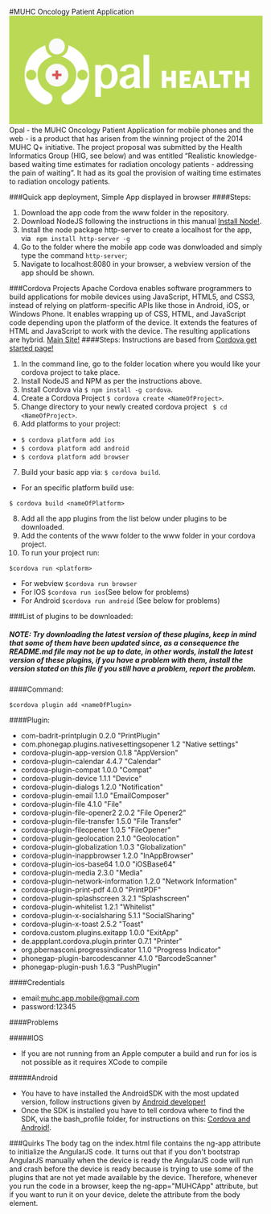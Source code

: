 #MUHC Oncology Patient Application
![MUHC](/www/img/Opal_Logo_Full_2.png)
Opal - the MUHC Oncology Patient Application for mobile phones and the web - is a product that has arisen from the winning project of the 2014 MUHC Q+ initiative. The project proposal was submitted by the Health Informatics Group (HIG, see below) and was entitled “Realistic knowledge-based waiting time estimates for radiation oncology patients - addressing the pain of waiting”. It had as its goal the provision of waiting time estimates to radiation oncology patients. 

###Quick app deployment, Simple App displayed in browser
####Steps:
1. Download the app code from the www folder in the repository.
2. Download NodeJS following the instructions in this manual [Install Node!](https://nodejs.org/en/download/).
3. Install the node package http-server to create a localhost for the app, via ` npm install http-server -g`
4. Go to the folder where the mobile app code was donwloaded and simply type the command `http-server`;
5. Navigate to localhost:8080 in your browser, a webview version of the app should be shown.


###Cordova Projects
Apache Cordova enables software programmers to build applications for mobile devices using JavaScript, HTML5, and CSS3, instead of relying on platform-specific APIs like those in Android, iOS, or Windows Phone. It enables wrapping up of CSS, HTML, and JavaScript code depending upon the platform of the device. It extends the features of HTML and JavaScript to work with the device. The resulting applications are hybrid.
[Main Site!](https://cordova.apache.org/)
####Steps:
Instructions are based from [Cordova get started page!](https://cordova.apache.org/#getstarted)

1. In the command line, go to the folder location where you would like your cordova project to take place.
2. Install NodeJS and NPM as per the instructions above.
3. Install Cordova via `$ npm install -g cordova`.
4.  Create a Cordova Project `$ cordova create <NameOfProject>`.
5. Change directory to your newly created cordova project ` $ cd <NameOfProject>`.
6. Add platforms to your project:
  * `$ cordova platform add ios`
  * `$ cordova platform add android`
  * `$ cordova platform add browser`

7. Build your basic app via: `$ cordova build`.
  * For an specific platform build use:
  ``` 
$ cordova build <nameOfPlatform>
```

8. Add all the app plugins from the list below under plugins to be downloaded.
9. Add the contents of the www folder to the www folder in your cordova project.
10. To run your project run:
  ```
$cordova run <platform>
```
  * For webview `$cordova run browser`
  * For IOS `$cordova run ios`(See below for problems)
  * For Android `$cordova run android` (See below for problems)

###List of plugins to be downloaded:
##### NOTE: Try downloading the latest version of these plugins, keep in mind that some of them have been updated since, as a consequence the README.md file may not be up to date, in other words, install the latest version of these plugins, if you have a problem with them, install the version stated on this file if you still have a problem, report the problem.
####Command:
```
$cordova plugin add <nameOfPlugin>
```
####Plugin:
 * com-badrit-printplugin 0.2.0 "PrintPlugin"
 * com.phonegap.plugins.nativesettingsopener 1.2 "Native settings"
 * cordova-plugin-app-version 0.1.8 "AppVersion"
 * cordova-plugin-calendar 4.4.7 "Calendar"
 * cordova-plugin-compat 1.0.0 "Compat"
 * cordova-plugin-device 1.1.1 "Device"
 * cordova-plugin-dialogs 1.2.0 "Notification"
 * cordova-plugin-email 1.1.0 "EmailComposer"
 * cordova-plugin-file 4.1.0 "File"
 * cordova-plugin-file-opener2 2.0.2 "File Opener2"
 * cordova-plugin-file-transfer 1.5.0 "File Transfer"
 * cordova-plugin-fileopener 1.0.5 "FileOpener"
 * cordova-plugin-geolocation 2.1.0 "Geolocation"
 * cordova-plugin-globalization 1.0.3 "Globalization"
 * cordova-plugin-inappbrowser 1.2.0 "InAppBrowser"
 * cordova-plugin-ios-base64 1.0.0 "iOSBase64"
 * cordova-plugin-media 2.3.0 "Media"
 * cordova-plugin-network-information 1.2.0 "Network Information"
 * cordova-plugin-print-pdf 4.0.0 "PrintPDF"
 * cordova-plugin-splashscreen 3.2.1 "Splashscreen"
 * cordova-plugin-whitelist 1.2.1 "Whitelist"
 * cordova-plugin-x-socialsharing 5.1.1 "SocialSharing"
 * cordova-plugin-x-toast 2.5.2 "Toast"
 * cordova.custom.plugins.exitapp 1.0.0 "ExitApp"
 * de.appplant.cordova.plugin.printer 0.7.1 "Printer"
 * org.pbernasconi.progressindicator 1.1.0 "Progress Indicator"
 * phonegap-plugin-barcodescanner 4.1.0 "BarcodeScanner"
 * phonegap-plugin-push 1.6.3 "PushPlugin"

####Credentials
 * email:muhc.app.mobile@gmail.com
 * password:12345

####Problems

#####IOS
* If you are not running from an Apple computer a build and run for ios is not possible as it requires XCode to compile

#####Android
* You have to have installed the AndroidSDK with the most updated version, follow instructions given by [Android developer!](http://developer.android.com/sdk/installing/index.html)
* Once the SDK is installed you have to tell cordova where to find the SDK, via the bash_profile folder, for instructions on this:
[Cordova and Android!](https://cordova.apache.org/docs/en/2.5.0/guide/getting-started/android/). 

###Quirks
The body tag on the index.html file contains the ng-app attribute to initialize the AngularJS code. It turns out that if you don't bootstrap AngularJS manually when the device is ready the AngularJS code will run and crash before the device is ready because is trying to use some of the plugins that are not yet made available by the device. Therefore, whenever you run the code in a browser, keep the ng-app="MUHCApp" attribute, but if you want to run it on your device, delete the attribute from the body element.  




